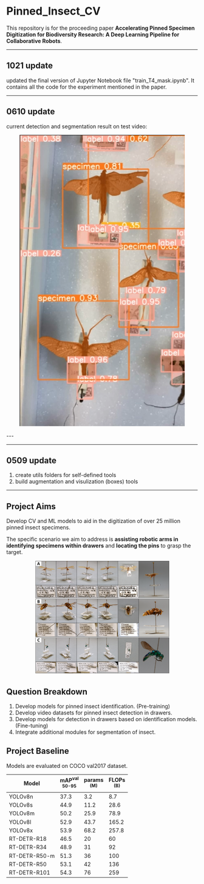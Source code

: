 # Pinned_Insect_CV
This repository is for the proceeding paper **Accelerating Pinned Specimen Digitization for Biodiversity Research: A Deep Learning Pipeline for Collaborative Robots**. 

---
## 1021 update
updated the final version of Jupyter Notebook file "train_T4_mask.ipynb". It contains all the code for the experiment mentioned in the paper.

---
## 0610 update
current detection and segmentation result on test video:
<p align="center">
  <a href="other/vi720.mp4">
    <img src="other/vi.png" alt="Demo Video">
  </a>
</p>
---

---
## 0509 update
1. create utils folders for self-defined tools
2. build augmentation and visulization (boxes) tools
---

## Project Aims
Develop CV and ML models to aid in the digitization of over 25 million pinned insect specimens.

The specific scenario we aim to address is **assisting robotic arms in identifying specimens within drawers** and **locating the pins** to grasp the target.

<p align="center">
    <img height="300" src="other/img.png"/>
</p>

## Question Breakdown
1. Develop models for pinned insect identification. (Pre-training)
2. Develop video datasets for pinned insect detection in drawers.
3. Develop models for detection in drawers based on identification models. (Fine-tuning)
4. Integrate additional modules for segmentation of insect.

## Project Baseline
Models are evaluated on COCO val2017 dataset.

| Model         | mAP<sup>val<br>50-95 | params<br><sup>(M) | FLOPs<br><sup>(B) |
|---------------|----------------------|--------------------|-------------------|
| YOLOv8n       | 37.3                 | 3.2                | 8.7               |
| YOLOv8s       | 44.9                 | 11.2               | 28.6              |
| YOLOv8m       | 50.2                 | 25.9               | 78.9              |
| YOLOv8l       | 52.9                 | 43.7               | 165.2             |
| YOLOv8x       | 53.9                 | 68.2               | 257.8             |
| RT-DETR-R18   | 46.5                 | 20                 | 60                |
| RT-DETR-R34   | 48.9                 | 31                 | 92                |
| RT-DETR-R50-m | 51.3                 | 36                 | 100               |
| RT-DETR-R50   | 53.1                 | 42                 | 136               |
| RT-DETR-R101  | 54.3                 | 76                 | 259               |
